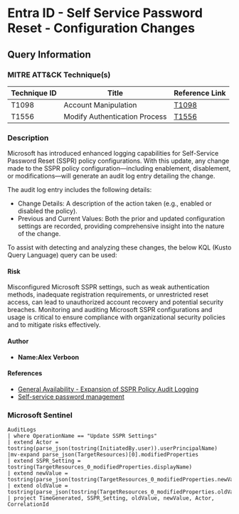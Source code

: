 # Entra ID - Self Service Password Reset - Configuration Changes

## Query Information

### MITRE ATT&CK Technique(s)

| Technique ID | Title                          | Reference Link                                                  |
|--------------|--------------------------------|------------------------------------------------------------------|
| T1098        | Account Manipulation          | [T1098](https://attack.mitre.org/techniques/T1098/) |
| T1556        | Modify Authentication Process | [T1556](https://attack.mitre.org/techniques/T1556/) |

### Description

Microsoft has introduced enhanced logging capabilities for Self-Service Password Reset (SSPR) policy configurations. With this update, any change made to the SSPR policy configuration—including enablement, disablement, or modifications—will generate an audit log entry detailing the change.

The audit log entry includes the following details:

- Change Details: A description of the action taken (e.g., enabled or disabled the policy).
- Previous and Current Values: Both the prior and updated configuration settings are recorded, providing comprehensive insight into the nature of the change.

To assist with detecting and analyzing these changes, the below KQL (Kusto Query Language) query can be used:

#### Risk

Misconfigured Microsoft SSPR settings, such as weak authentication methods, inadequate registration requirements, or unrestricted reset access, can lead to unauthorized account recovery and potential security breaches. Monitoring and auditing Microsoft SSPR configurations and usage is critical to ensure compliance with organizational security policies and to mitigate risks effectively.

#### Author

- **Name:Alex Verboon**

#### References

- [General Availability - Expansion of SSPR Policy Audit Logging](https://learn.microsoft.com/en-us/entra/fundamentals/whats-new#general-availability---expansion-of-sspr-policy-audit-logging)
- [Self-service password management](https://learn.microsoft.com/en-us/entra/identity/monitoring-health/reference-audit-activities#self-service-password-management)

### Microsoft Sentinel

```kql
AuditLogs
| where OperationName == "Update SSPR Settings"
| extend Actor = tostring(parse_json(tostring(InitiatedBy.user)).userPrincipalName)
|mv-expand parse_json(TargetResources)[0].modifiedProperties
| extend SSPR_Setting = tostring(TargetResources_0_modifiedProperties.displayName)
| extend newValue = tostring(parse_json(tostring(TargetResources_0_modifiedProperties.newValue)))
| extend oldValue = tostring(parse_json(tostring(TargetResources_0_modifiedProperties.oldValue)))
| project TimeGenerated, SSPR_Setting, oldValue, newValue, Actor, CorrelationId
```
